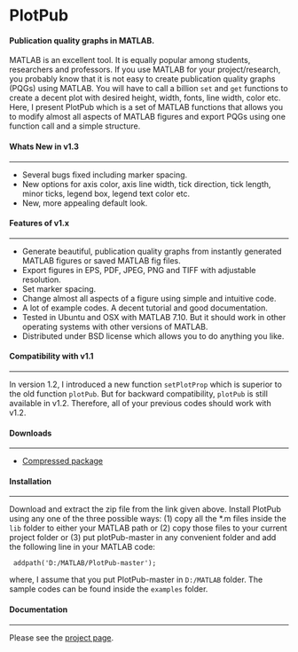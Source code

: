 PlotPub
=======

<h4>Publication quality graphs in MATLAB.</h4>

MATLAB is an excellent tool. It is equally popular among students, researchers and professors. If you use MATLAB for your project/research, you probably know that it is not easy to create publication quality graphs (PQGs) using MATLAB. You will have to call a billion <code>set</code> and <code>get</code> functions to create a decent plot with desired height, width, fonts, line width, color etc. Here, I present PlotPub which is a set of MATLAB functions that allows you to modify almost all aspects of MATLAB figures and export PQGs using one function call and a simple structure.

<h4>Whats New in v1.3</h4>
<hr />
<ul>
	<li>Several bugs fixed including marker spacing.</li>
	<li>New options for axis color, axis line width, tick direction, tick length, minor ticks, legend box, legend text color etc.</li>
	<li>New, more appealing default look.</li>
</ul>

<h4>Features of v1.x</h4>
<hr />
<ul>
	<li>Generate beautiful, publication quality graphs from instantly generated MATLAB figures or saved MATLAB fig files.</li>
	<li>Export figures in EPS, PDF, JPEG, PNG and TIFF with adjustable resolution.</li>
	<li>Set marker spacing.</li>
	<li>Change almost all aspects of a figure using simple and intuitive code.</li>
	<li>A lot of example codes. A decent tutorial and good documentation.</li>
	<li>Tested in Ubuntu and OSX with MATLAB 7.10. But it should work in other operating systems with other versions of MATLAB.</li>
	<li>Distributed under BSD license which allows you to do anything you like.</li>
</ul>

<h4> Compatibility with v1.1</h4>
<hr />
In version 1.2, I introduced a new function <code>setPlotProp</code> which is superior to the old function <code>plotPub</code>. But for backward compatibility, <code>plotPub</code> is still available in v1.2. Therefore, all of your previous codes should work with v1.2.

<h4>Downloads</h4>
<hr />
<ul>
	<li><a href="https://github.com/masumhabib/PlotPub/archive/master.zip">Compressed package</a></li>
</ul>

<h4>Installation</h4>
<hr />
Download and extract the zip file from the link given above. Install PlotPub using any one of the three possible ways: (1) copy all the *.m files inside the <code>lib</code> folder to either your MATLAB path or (2) copy those files to your current project folder or (3) put plotPub-master in any convenient folder and add the following line in your MATLAB code:

<code> addpath('D:/MATLAB/PlotPub-master');</code>

where, I assume that you put PlotPub-master in <code>D:/MATLAB</code> folder. The sample codes can be found inside the <code>examples</code> folder.

<h4>Documentation</h4>
<hr />
Please see the <a href="http://masumhabib.com/publication-quality-graphs-matlab">project page</a>.
